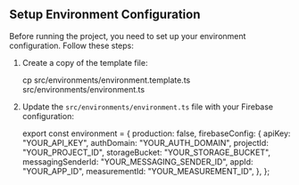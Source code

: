 ## Setup Environment Configuration

Before running the project, you need to set up your environment configuration. Follow these steps:

1. Create a copy of the template file:

   cp src/environments/environment.template.ts src/environments/environment.ts

3. Update the `src/environments/environment.ts` file with your Firebase configuration:

   export const environment = {
   production: false,
   firebaseConfig: {
   apiKey: "YOUR_API_KEY",
   authDomain: "YOUR_AUTH_DOMAIN",
   projectId: "YOUR_PROJECT_ID",
   storageBucket: "YOUR_STORAGE_BUCKET",
   messagingSenderId: "YOUR_MESSAGING_SENDER_ID",
   appId: "YOUR_APP_ID",
   measurementId: "YOUR_MEASUREMENT_ID",
   },
   };
